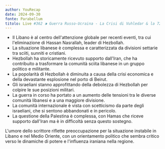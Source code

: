 ```yaml
---
author: YouRecap
date: 2024-09-30
fonte: Parabellum
titolo: Live #362 ⁍ Guerra Russo-Ucraina - La Crisi di Vuhledar & la 72nd- Aggiornamento della situazione -
---
```


- Il Libano è al centro dell'attenzione globale per recenti eventi, tra cui l'eliminazione di Hassan Nasrallah, leader di Hezbollah.
- La situazione libanese è complessa e caratterizzata da divisioni settarie tra sciiti, sunniti e cristiani.
- Hezbollah ha storicamente ricevuto supporto dall'Iran, che ha contribuito a trasformare la comunità sciita libanese in un gruppo politico e militante.
- La popolarità di Hezbollah è diminuita a causa della crisi economica e della devastante esplosione nel porto di Beirut.
- Gli israeliani stanno approfittando della debolezza di Hezbollah per colpire le sue posizioni militari.
- La guerra in corso ha portato a un aumento delle tensioni tra le diverse comunità libanesi e a una maggiore divisione.
- La comunità internazionale è vista con scetticismo da parte degli israeliani, che si sentono abbandonati e in pericolo.
- La questione della Palestina è complessa, con Hamas che riceve supporto dall'Iran ma è in difficoltà senza questo sostegno.

L'umore dello scrittore riflette preoccupazione per la situazione instabile in Libano e nel Medio Oriente, con un orientamento politico che sembra critico verso le dinamiche di potere e l'influenza iraniana nella regione.

